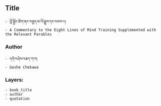 ## Title
	- བློ་སྦྱོང་ཚིག་རྐང་བརྒྱད་མ་ལོ་རྒྱུས་དང་བཅས་པ།
	- A Commentary to the Eight Lines of Mind Training Supplemented with the Relevant Parables

### Author
	- དགེ་བཤེས་འཆད་ཀ་བ།
	- Geshe Chekawa

### Layers:
	- book_title
	- author
	- quotation
